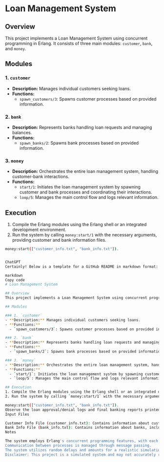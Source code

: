 # Loan Management System

## Overview
This project implements a Loan Management System using concurrent programming in Erlang. It consists of three main modules: `customer`, `bank`, and `money`.

## Modules

### 1. `customer`
- **Description:** Manages individual customers seeking loans.
- **Functions:**
  - `spawn_customers/3`: Spawns customer processes based on provided information.

### 2. `bank`
- **Description:** Represents banks handling loan requests and managing balances.
- **Functions:**
  - `spawn_banks/2`: Spawns bank processes based on provided information.

### 3. `money`
- **Description:** Orchestrates the entire loan management system, handling customer-bank interactions.
- **Functions:**
  - `start/1`: Initiates the loan management system by spawning customer and bank processes and coordinating their interactions.
  - `loop/5`: Manages the main control flow and logs relevant information.

## Execution
1. Compile the Erlang modules using the Erlang shell or an integrated development environment.
2. Run the system by calling `money:start/1` with the necessary arguments, providing customer and bank information files.

```bash
money:start(["customer_info.txt", "bank_info.txt"]).


ChatGPT
Certainly! Below is a template for a GitHub README in markdown format:

markdown
Copy code
# Loan Management System

## Overview
This project implements a Loan Management System using concurrent programming in Erlang. It consists of three main modules: `customer`, `bank`, and `money`.

## Modules

### 1. `customer`
- **Description:** Manages individual customers seeking loans.
- **Functions:**
  - `spawn_customers/3`: Spawns customer processes based on provided information.

### 2. `bank`
- **Description:** Represents banks handling loan requests and managing balances.
- **Functions:**
  - `spawn_banks/2`: Spawns bank processes based on provided information.

### 3. `money`
- **Description:** Orchestrates the entire loan management system, handling customer-bank interactions.
- **Functions:**
  - `start/1`: Initiates the loan management system by spawning customer and bank processes and coordinating their interactions.
  - `loop/5`: Manages the main control flow and logs relevant information.

## Execution
1. Compile the Erlang modules using the Erlang shell or an integrated development environment.
2. Run the system by calling `money:start/1` with the necessary arguments, providing customer and bank information files.
```

```bash
money:start(["customer_info.txt", "bank_info.txt"]).
Observe the loan approval/denial logs and final banking reports printed by the system.
Input Files

Customer Info File (customer_info.txt): Contains information about customers, including names and loan amounts.
Bank Info File (bank_info.txt): Contains information about banks, including names and initial balances.
Notes

The system employs Erlang's concurrent programming features, with each customer and bank operating as independent processes.
Communication between processes is managed through message passing.
The system utilizes random delays and amounts for a realistic simulation of loan requests.
Disclaimer: This project is a simulated system and may not accurately represent real-world banking processes.
```
